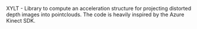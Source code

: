 XYLT - Library to compute an acceleration structure for projecting distorted depth images into pointclouds.
The code is heavily inspired by the Azure Kinect SDK.
